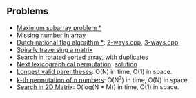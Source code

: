 ## Problems
- [Maximum subarray problem *](algorithms-and-data-structures/classic-problems/maximum-subarray.cpp)
- [Missing number in array](https://leetcode.com/problems/missing-number/)
- [Dutch national flag algorithm *](algorithms-and-data-structures/classic-problems/dutch-national-flag.md): [2-ways.cpp](algorithms-and-data-structures/handy-algorithms/dnf-2-ways.cpp), [3-ways.cpp](algorithms-and-data-structures/handy-algorithms/dnf-3-ways.cpp)
- [Spirally traversing a matrix](https://practice.geeksforgeeks.org/problems/spirally-traversing-a-matrix/0)
- [Search in rotated sorted array](https://leetcode.com/problems/search-in-rotated-sorted-array/submissions/), [with duplicates](https://leetcode.com/problems/search-in-rotated-sorted-array-ii)
- [Next lexicographical permutation](https://leetcode.com/problems/next-permutation/): [solution](https://nhannguyen95.wordpress.com/2016/03/07/thuat-toan-liet-ke-hoan-vi-theo-thu-tu-tu-dien/)
- [Longest valid parentheses](https://leetcode.com/problems/longest-valid-parentheses/): O(N) in time, O(1) in space.
- [k-th permutation of n numbers](https://leetcode.com/problems/permutation-sequence/): O(N<sup>2</sup>) in time, O(N) in space.
- [Search in 2D Matrix](https://leetcode.com/problems/search-a-2d-matrix/): O(log(N * M)) in time, O(1) in space.